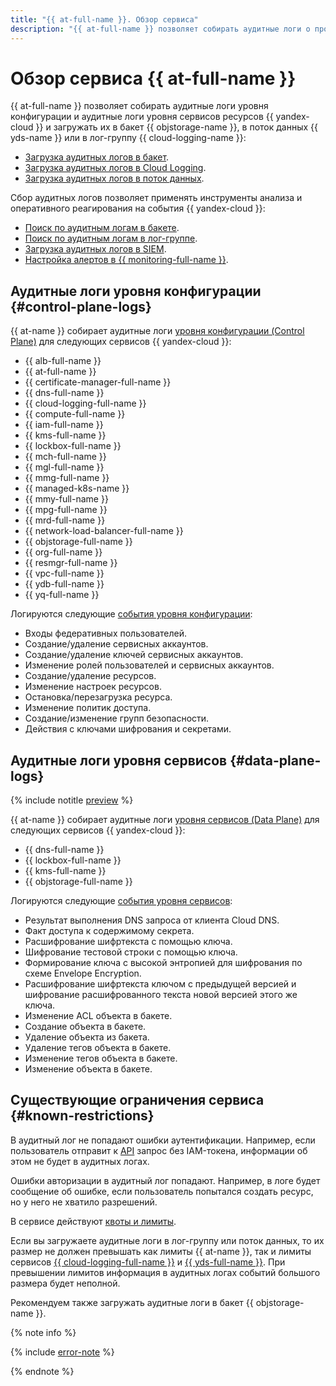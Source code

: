 ```yaml
---
title: "{{ at-full-name }}. Обзор сервиса"
description: "{{ at-full-name }} позволяет собирать аудитные логи о происходящих с ресурсами {{ yandex-cloud }} событиях и выгружать эти логи для дальнейшего анализа или экспорта."
---
```


# Обзор сервиса {{ at-full-name }}

{{ at-full-name }} позволяет собирать аудитные логи уровня конфигурации и аудитные логи уровня сервисов ресурсов {{ yandex-cloud }} и загружать их в бакет {{ objstorage-name }}, в поток данных {{ yds-name }} или в лог-группу {{ cloud-logging-name }}:

* [Загрузка аудитных логов в бакет](../operations/index.md#bucket).
* [Загрузка аудитных логов в Cloud Logging](../operations/index.md#logging).
* [Загрузка аудитных логов в поток данных](../operations/index.md#data-streams).

Сбор аудитных логов позволяет применять инструменты анализа и оперативного реагирования на события {{ yandex-cloud }}:

* [Поиск по аудитным логам в бакете](../tutorials/search-bucket.md).
* [Поиск по аудитным логам в лог-группе](../tutorials/search-cloud-logging.md).
* [Загрузка аудитных логов в SIEM](./export-siem.md).
* [Настройка алертов в {{ monitoring-full-name }}](../tutorials/alerts-monitoring.md).

## Аудитные логи уровня конфигурации {#control-plane-logs}

{{ at-name }} собирает аудитные логи [уровня конфигурации (Control Plane)](./control-plane-vs-data-plane.md#control-plane-events) для следующих сервисов {{ yandex-cloud }}:

* {{ alb-full-name }}
* {{ at-full-name }}
* {{ certificate-manager-full-name }}
* {{ dns-full-name }}
* {{ cloud-logging-full-name }}
* {{ compute-full-name }}
* {{ iam-full-name }}
* {{ kms-full-name }}
* {{ lockbox-full-name }}
* {{ mch-full-name }}
* {{ mgl-full-name }}
* {{ mmg-full-name }}
* {{ managed-k8s-name }}
* {{ mmy-full-name }}
* {{ mpg-full-name }}
* {{ mrd-full-name }}
* {{ network-load-balancer-full-name }}
* {{ objstorage-full-name }}
* {{ org-full-name }}
* {{ resmgr-full-name }}
* {{ vpc-full-name }}
* {{ ydb-full-name }}
* {{ yq-full-name }}

Логируются следующие [события уровня конфигурации](./events.md):

* Входы федеративных пользователей.
* Создание/удаление сервисных аккаунтов.
* Создание/удаление ключей сервисных аккаунтов.
* Изменение ролей пользователей и сервисных аккаунтов.
* Создание/удаление ресурсов.
* Изменение настроек ресурсов.
* Остановка/перезагрузка ресурса.
* Изменение политик доступа.
* Создание/изменение групп безопасности.
* Действия с ключами шифрования и секретами.

## Аудитные логи уровня сервисов {#data-plane-logs}

{% include notitle [preview](../../_includes/note-preview-by-request.md) %}

{{ at-name }} собирает аудитные логи [уровня сервисов (Data Plane)](./control-plane-vs-data-plane.md#data-plane-events) для следующих сервисов {{ yandex-cloud }}:

* {{ dns-full-name }}
* {{ lockbox-full-name }}
* {{ kms-full-name }}
* {{ objstorage-full-name }}

Логируются следующие [события уровня сервисов](events-data-plane.md):

* Результат выполнения DNS запроса от клиента Cloud DNS.
* Факт доступа к содержимому секрета.
* Расшифрование шифртекста с помощью ключа.
* Шифрование тестовой строки с помощью ключа.
* Формирование ключа с высокой энтропией для шифрования по схеме Envelope Encryption.
* Расшифрование шифртекста ключом с предыдущей версией и шифрование расшифрованного текста новой версией этого же ключа.
* Изменение ACL объекта в бакете.
* Создание объекта в бакете.
* Удаление объекта из бакета.
* Удаление тегов объекта в бакете.
* Изменение тегов объекта в бакете.
* Изменение объекта в бакете.

## Существующие ограничения сервиса {#known-restrictions}

В аудитный лог не попадают ошибки аутентификации. Например, если пользователь отправит к [API](../../glossary/rest-api.md) запрос без IAM-токена, информации об этом не будет в аудитных логах.

Ошибки авторизации в аудитный лог попадают. Например, в логе будет сообщение об ошибке, если пользователь попытался создать ресурс, но у него не хватило разрешений.

В сервисе действуют [квоты и лимиты](limits.md).

Если вы загружаете аудитные логи в лог-группу или поток данных, то их размер не должен превышать как лимиты {{ at-name }}, так и лимиты сервисов [{{ cloud-logging-full-name }}](../../logging/concepts/limits.md) и [{{ yds-full-name }}](../../data-streams/concepts/limits.md). При превышении лимитов информация в аудитных логах событий большого размера будет неполной.

Рекомендуем также загружать аудитные логи в бакет {{ objstorage-name }}.

{% note info %}

{% include [error-note](../../_includes/audit-trails/error-note.md) %}

{% endnote %}